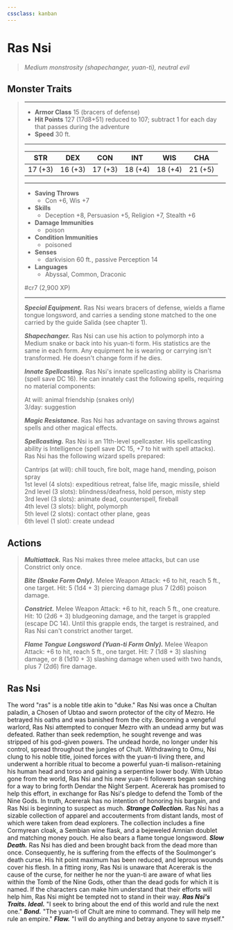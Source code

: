 ```yaml
---
cssclass: kanban
---
```


# Ras Nsi
>*Medium monstrosity (shapechanger, yuan-ti), neutral evil*
## Monster Traits
>___
>- **Armor Class** 15 (bracers of defense)
>- **Hit Points** 127 (17d8+51) reduced to 107; subtract 1 for each day that passes during the adventure
>- **Speed** 30 ft.
>___
>|STR|DEX|CON|INT|WIS|CHA|
>|:---:|:---:|:---:|:---:|:---:|:---:|
>|17 (+3)|16 (+3)|17 (+3)|18 (+4)|18 (+4)|21 (+5)|
>___
>- **Saving Throws**
>	 - Con +6, Wis +7
>- **Skills**
>	 - Deception +8, Persuasion +5, Religion +7, Stealth +6
>- **Damage Immunities**
>	 - poison
>- **Condition Immunities**
>	 - poisoned
>- **Senses**
>	 - darkvision 60 ft., passive Perception 14
>- **Languages**
>	 - Abyssal, Common, Draconic
>
> #cr7 (2,900 XP)
>___
>***Special Equipment.*** Ras Nsi wears bracers of defense, wields a flame tongue longsword, and carries a sending stone matched to the one carried by the guide Salida (see chapter 1).  
>
>***Shapechanger.*** Ras Nsi can use his action to polymorph into a Medium snake or back into his yuan-ti form. His statistics are the same in each form. Any equipment he is wearing or carrying isn't transformed. He doesn't change form if he dies.  
>
>***Innate Spellcasting.*** Ras Nsi's innate spellcasting ability is Charisma (spell save DC 16). He can innately cast the following spells, requiring no material components:  
>
>At will: animal friendship (snakes only)  
>3/day: suggestion  
>
>
>***Magic Resistance.*** Ras Nsi has advantage on saving throws against spells and other magical effects.  
>
>***Spellcasting.*** Ras Nsi is an 11th-level spellcaster. His spellcasting ability is Intelligence (spell save DC 15, +7 to hit with spell attacks).  
>Ras Nsi has the following wizard spells prepared:  
>
>Cantrips (at will): chill touch, fire bolt, mage hand, mending, poison spray  
>1st level (4 slots): expeditious retreat, false life, magic missile, shield  
>2nd level (3 slots): blindness/deafness, hold person, misty step  
>3rd level (3 slots): animate dead, counterspell, fireball  
>4th level (3 slots): blight, polymorph  
>5th level (2 slots): contact other plane, geas  
>6th level (1 slot): create undead  
>
## Actions
>***Multiattack.*** Ras Nsi makes three melee attacks, but can use Constrict only once.  
>
>***Bite (Snake Form Only).*** Melee Weapon Attack: +6 to hit, reach 5 ft., one target. Hit: 5 (1d4 + 3) piercing damage plus 7 (2d6) poison damage.  
>
>***Constrict.*** Melee Weapon Attack: +6 to hit, reach 5 ft., one creature. Hit: 10 (2d6 + 3) bludgeoning damage, and the target is grappled (escape DC 14). Until this grapple ends, the target is restrained, and Ras Nsi can't constrict another target.  
>
>***Flame Tongue Longsword (Yuan-ti Form Only).*** Melee Weapon Attack: +6 to hit, reach 5 ft., one target. Hit: 7 (1d8 + 3) slashing damage, or 8 (1d10 + 3) slashing damage when used with two hands, plus 7 (2d6) fire damage.
## Ras Nsi
The word "ras" is a noble title akin to "duke." Ras Nsi was once a Chultan paladin, a Chosen of Ubtao and sworn protector of the city of Mezro. He betrayed his oaths and was banished from the city. Becoming a vengeful warlord, Ras Nsi attempted to conquer Mezro with an undead army but was defeated. Rather than seek redemption, he sought revenge and was stripped of his god-given powers. The undead horde, no longer under his control, spread throughout the jungles of Chult.
Withdrawing to Omu, Nsi clung to his noble title, joined forces with the yuan-ti living there, and underwent a horrible ritual to become a powerful yuan-ti malison-retaining his human head and torso and gaining a serpentine lower body. With Ubtao gone from the world, Ras Nsi and his new yuan-ti followers began searching for a way to bring forth Dendar the Night Serpent. Acererak has promised to help this effort, in exchange for Ras Nsi's pledge to defend the Tomb of the Nine Gods. In truth, Acererak has no intention of honoring his bargain, and Ras Nsi is beginning to suspect as much.
***Strange Collection.*** Ras Nsi has a sizable collection of apparel and accouterments from distant lands, most of which were taken from dead explorers. The collection includes a fine Cormyrean cloak, a Sembian wine flask, and a bejeweled Amnian doublet and matching money pouch. He also bears a flame tongue longsword.
***Slow Death.*** Ras Nsi has died and been brought back from the dead more than once. Consequently, he is suffering from the effects of the Soulmonger's death curse. His hit point maximum has been reduced, and leprous wounds cover his flesh. In a fitting irony, Ras Nsi is unaware that Acererak is the cause of the curse, for neither he nor the yuan-ti are aware of what lies within the Tomb of the Nine Gods, other than the dead gods for which it is named. If the characters can make him understand that their efforts will help him, Ras Nsi might be tempted not to stand in their way.
***Ras Nsi's Traits.*** ***Ideal.*** "I seek to bring about the end of this world and rule the next one."
***Bond.*** "The yuan-ti of Chult are mine to command. They will help me rule an empire."
***Flaw.*** "I will do anything and betray anyone to save myself."